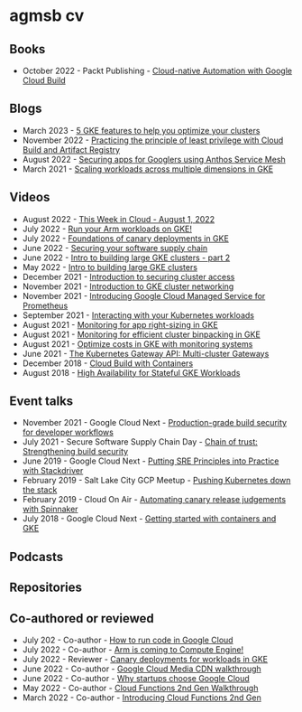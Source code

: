 # agmsb cv

## Books

* October 2022 - Packt Publishing - [Cloud-native Automation with Google Cloud Build](https://www.amazon.com/Cloud-Native-Automation-Google-Build-ebook/dp/B0B4SLXHCK)

## Blogs

* March 2023 - [5 GKE features to help you optimize your clusters](https://cloud.google.com/blog/products/containers-kubernetes/boost-your-gke-game-with-these-tips-and-tutorials)
* November 2022 - [Practicing the principle of least privilege with Cloud Build and Artifact Registry](https://cloud.google.com/blog/topics/developers-practitioners/practicing-principle-least-privilege-cloud-build-and-artifact-registry/)
* August 2022 - [Securing apps for Googlers using Anthos Service Mesh](https://cloud.google.com/blog/topics/developers-practitioners/securing-apps-googlers-using-anthos-service-mesh)
* March 2021 - [Scaling workloads across multiple dimensions in GKE](https://cloud.google.com/blog/topics/developers-practitioners/scaling-workloads-across-multiple-dimensions-gke)

## Videos

* August 2022 - [This Week in Cloud - August 1, 2022](https://www.youtube.com/watch?v=ZyCNL-tBTow)
* July 2022 - [Run your Arm workloads on GKE!](https://www.youtube.com/watch?v=LZoy6jpzfqA)
* July 2022 - [Foundations of canary deployments in GKE](https://www.youtube.com/watch?v=L9OuKDXxuME)
* June 2022 - [Securing your software supply chain](https://www.youtube.com/watch?v=Dg-hD4HHKT8)
* June 2022 - [Intro to building large GKE clusters - part 2](https://www.youtube.com/watch?v=RE1P7HdpPys)
* May 2022 - [Intro to building large GKE clusters](https://www.youtube.com/watch?v=542XwAPKh4g)
* December 2021 - [Introduction to securing cluster access](https://www.youtube.com/watch?v=7wsIuA8eRqQ)
* November 2021 - [Introduction to GKE cluster networking](https://www.youtube.com/watch?v=QvVmQtO-ftU)
* November 2021 - [Introducing Google Cloud Managed Service for Prometheus](https://www.youtube.com/watch?v=DJz5tdFHGoI)
* September 2021 - [Interacting with your Kubernetes workloads](https://www.youtube.com/watch?v=CSKRy7Ldqis)
* August 2021 - [Monitoring for app right-sizing in GKE](https://www.youtube.com/watch?v=3bbVOp4y3MI)
* August 2021 - [Monitoring for efficient cluster binpacking in GKE](https://www.youtube.com/watch?v=lPSdlTIJ00c)
* August 2021 - [Optimize costs in GKE with monitoring systems](https://www.youtube.com/watch?v=vf3KF3DO0Oo)
* June 2021 - [The Kubernetes Gateway API: Multi-cluster Gateways](https://www.youtube.com/watch?v=NGsHFi276NE)
* December 2018 - [Cloud Build with Containers](https://www.youtube.com/watch?v=w7dMHiEyGAs)
* August 2018 - [High Availability for Stateful GKE Workloads](https://www.youtube.com/watch?v=rRZtZX0PDFc)

## Event talks

* November 2021 - Google Cloud Next - [Production-grade build security for developer workflows](https://www.youtube.com/watch?v=kTM0on97U0A)
* July 2021 - Secure Software Supply Chain Day - [Chain of trust: Strengthening build security](https://www.youtube.com/watch?v=jtT_iarPg8w)
* June 2019 - Google Cloud Next - [Putting SRE Principles into Practice with Stackdriver](https://www.youtube.com/watch?v=3qB7tqx7ZUI)
* February 2019 - Salt Lake City GCP Meetup - [Pushing Kubernetes down the stack](https://www.youtube.com/watch?v=W-mPcw4lgYo)
* February 2019 - Cloud On Air - [Automating canary release judgements with Spinnaker](https://www.youtube.com/watch?v=AAn9Yv-ucgM)
* July 2018 - Google Cloud Next - [Getting started with containers and GKE](https://www.youtube.com/watch?v=znhnDHAPCZE)

## Podcasts

## Repositories

## Co-authored or reviewed

* July 202 - Co-author - [How to run code in Google Cloud](https://www.youtube.com/watch?v=jtPtSVSTb9Y)
* July 2022 - Co-author - [Arm is coming to Compute Engine!](https://www.youtube.com/watch?v=HUbPVj27Mvc)
* July 2022 - Reviewer - [Canary deployments for workloads in GKE](https://www.youtube.com/watch?v=VF6ZyOgRf8U)
* June 2022 - Co-author - [Google Cloud Media CDN walkthrough](https://www.youtube.com/watch?v=GF90l7uk1qE)
* June 2022 - Co-author - [Why startups choose Google Cloud](https://www.youtube.com/watch?v=cJHlWncgYDU)
* May 2022 - Co-author - [Cloud Functions 2nd Gen Walkthrough](https://www.youtube.com/watch?v=N6pMppfU2aQ)
* March 2022 - Co-author - [Introducing Cloud Functions 2nd Gen](https://www.youtube.com/watch?v=ATBDTTM-Ohk)
